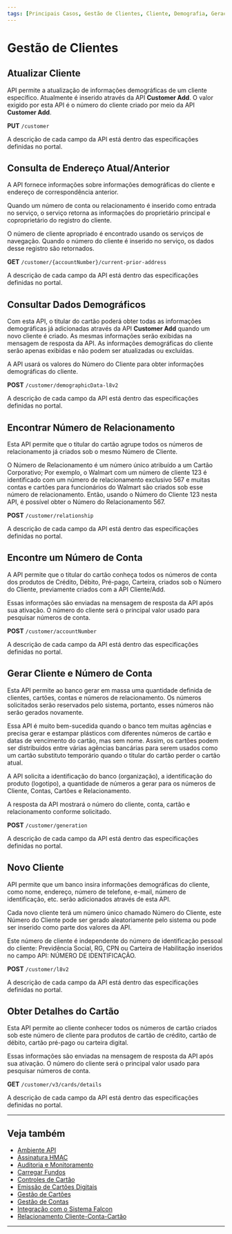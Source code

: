 ```yaml
---
tags: [Principais Casos, Gestão de Clientes, Cliente, Demografia, Geração, Procurar, Endereço]
---
```


# Gestão de Clientes

## Atualizar Cliente

API permite a atualização de informações demográficas de um cliente específico. Atualmente é inserido através da API **Customer Add**. O valor exigido por esta API é o número do cliente criado por meio da API **Customer Add**.

**PUT** `/customer`

A descrição de cada campo da API está dentro das especificações definidas no portal.

## Consulta de Endereço Atual/Anterior

A API fornece informações sobre informações demográficas do cliente e endereço de correspondência anterior. 

Quando um número de conta ou relacionamento é inserido como entrada no serviço, o serviço retorna as informações do proprietário principal e coproprietário do registro do cliente.

O número de cliente apropriado é encontrado usando os serviços de navegação. Quando o número do cliente é inserido no serviço, os dados desse registro são retornados.

**GET** `/customer/{accountNumber}/current-prior-address`

A descrição de cada campo da API está dentro das especificações definidas no portal.

## Consultar Dados Demográficos

Com esta API, o titular do cartão poderá obter todas as informações demográficas já adicionadas através da API **Customer Add** quando um novo cliente é criado. As mesmas informações serão exibidas na mensagem de resposta da API. As informações demográficas do cliente serão apenas exibidas e não podem ser atualizadas ou excluídas.

A API usará os valores do Número do Cliente para obter informações demográficas do cliente.

**POST** `/customer/demographicData-l8v2`

A descrição de cada campo da API está dentro das especificações definidas no portal.

## Encontrar Número de Relacionamento

Esta API permite que o titular do cartão agrupe todos os números de relacionamento já criados sob o mesmo Número de Cliente.

O Número de Relacionamento é um número único atribuído a um Cartão Corporativo; Por exemplo, o Walmart com um número de cliente 123 é identificado com um número de relacionamento exclusivo 567 e muitas contas e cartões para funcionários do Walmart são criados sob esse número de relacionamento. Então, usando o Número do Cliente 123 nesta API, é possível obter o Número do Relacionamento 567.

**POST** `/customer/relationship`

A descrição de cada campo da API está dentro das especificações definidas no portal.

## Encontre um Número de Conta

A API permite que o titular do cartão conheça todos os números de conta dos produtos de Crédito, Débito, Pré-pago, Carteira, criados sob o Número do Cliente, previamente criados com a API Cliente/Add.

Essas informações são enviadas na mensagem de resposta da API após sua ativação. O número do cliente será o principal valor usado para pesquisar números de conta.

**POST** `/customer/accountNumber`

A descrição de cada campo da API está dentro das especificações definidas no portal.

## Gerar Cliente e Número de Conta

Esta API permite ao banco gerar em massa uma quantidade definida de clientes, cartões, contas e números de relacionamento. Os números solicitados serão reservados pelo sistema, portanto, esses números não serão gerados novamente.

Essa API é muito bem-sucedida quando o banco tem muitas agências e precisa gerar e estampar  plásticos com diferentes números de cartão e datas de vencimento do cartão, mas sem nome. 
Assim, os cartões podem ser distribuídos entre várias agências bancárias para serem usados como um cartão substituto temporário quando o titular do cartão perder o cartão atual.

A API solicita a identificação do banco (organização), a identificação do produto (logotipo), a quantidade de números a gerar para os números de Cliente, Contas, Cartões e Relacionamento.

A resposta da API mostrará o número do cliente, conta, cartão e relacionamento conforme solicitado.

**POST** `/customer/generation`

A descrição de cada campo da API está dentro das especificações definidas no portal.

## Novo Cliente

API permite que um banco insira informações demográficas do cliente, como nome, endereço, número de telefone, e-mail, número de identificação, etc. serão adicionados através de esta API.

Cada novo cliente terá um número único chamado Número do Cliente, este Número do Cliente pode ser gerado aleatoriamente pelo sistema ou pode ser inserido como parte dos valores da API.

Este número de cliente é independente do número de identificação pessoal do cliente: Previdência Social, RG, CPN ou Carteira de Habilitação inseridos no campo API: NÚMERO DE IDENTIFICAÇÃO.

**POST** `/customer/l8v2`
                
A descrição de cada campo da API está dentro das especificações definidas no portal.

## Obter Detalhes do Cartão

Esta API permite ao cliente conhecer todos os números de cartão criados sob este número de cliente para produtos de cartão de crédito, cartão de débito, cartão pré-pago ou carteira digital.

Essas informações são enviadas na mensagem de resposta da API após sua ativação. O número do cliente será o principal valor usado para pesquisar números de conta.

**GET** `/customer/v3/cards/details`

A descrição de cada campo da API está dentro das especificações definidas no portal.

---

## Veja também

- [Ambiente API](?path=docs/português/principais-casos/ambiente-api.md)
- [Assinatura HMAC](?path=docs/português/principais-casos/hmac.md)
- [Auditoria e Monitoramento](?path=docs/português/principais-casos/auditoria.md)
- [Carregar Fundos](?path=docs/português/principais-casos/carregar-fundos.md)
- [Controles de Cartão](?path=docs/português/principais-casos/controles-cartão.md)
- [Emissão de Cartões Digitais](?path=docs/português/principais-casos/emissão-cartões.md)
- [Gestão de Cartões](?path=docs/português/principais-casos/gestão-cartões.md)
- [Gestão de Contas](?path=docs/português/principais-casos/gestão-contas.md)
- [Integração com o Sistema Falcon](?path=docs/português/principais-casos/integração-falcon.md)
- [Relacionamento Cliente-Conta-Cartão](?path=docs/português/principais-casos/relação.md)

---

